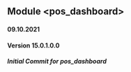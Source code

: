 ## Module <pos_dashboard>

#### 09.10.2021
#### Version 15.0.1.0.0

##### Initial Commit for pos_dashboard

